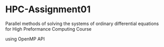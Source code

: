 # HPC-Assignment01
Parallel methods of solving the systems of ordinary differential equations for High Preformance Computing Course


using OpenMP API 
